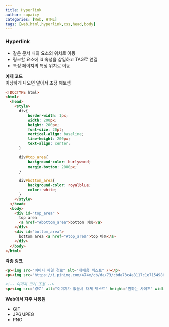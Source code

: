 ```yaml
---
title: Hyperlink
author: supaicy
categories: [Web, HTML]
tags: [web,html,hyperlink,css,head,body]
---
```


### Hyperlink

- 같은 문서 내의 요소의 위치로 이동
- 링크할 요소에 id 속성을 삽입하고 TAG로 연결
- 특정 페이지의 특정 위치로 이동

**예제 코드**<br>
  이상하게 나오면 알아서 조정 해보셈
```html
<!DOCTYPE html>
<html>
  <head>
    <style>
      div{
          border-width: 1px;
          width: 200px;
          height: 200px;
          font-size: 20pt;
          vertical-align: baseline;
          line-height: 200px;
          text-align: center;
      }

      div#top_area{
          background-color: burlywood;
          margin-bottom: 2000px;
      }

      div#bottom_area{
          background-color: royalblue;
          color: white;
      }
    </style>
  </head>
  <body>
    <div id="top_area" >
      top area
      <a href="#bottom_area">bottom 이동</a>
    </div>
    <div id="bottom_area">
      bottom area <a href="#top_area">top 이동</a>
    </div>
  </body>
</html>
```

**각종 링크**
```html
<p><img src="이미지 파일 경로" alt="대체용 텍스트" /></p>
<p><img src="https://i.pinimg.com/474x/cb/da/73/cbda73c4e8117c1e7154986ec2198569.jpg" alt="랜디 로즈" /></p>

<!-- 이미지 크기 조정 -->
<p><img src="경로" alt="이미지가 없을시 대체 텍스트" height="원하는 사이즈" width="원하는 사이즈"></p>

```

**Web에서 자주 사용됨** 
- GIF
- JPG/JPEG
- PNG

